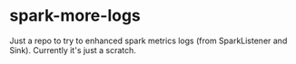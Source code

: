 # spark-more-logs

Just a repo to try to enhanced spark metrics logs (from SparkListener and Sink).
Currently it's just a scratch. 

